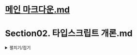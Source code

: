 # [메인 마크다운.md](README.md)

# Section02. 타입스크립트 개론.md

<details>
<summary>펼치기/접기</summary>

## 타입스크립트란?
<details>
<summary>펼치기/접기</summary>

<br>

타입스크립트란 기존의 Javascript를 더 안전하게 사용할 수 있도록 타입에 관련된 여러가지 기능을 추가한 언어이다.  
쉽게 말해 Javascript의 확장판 이라고 볼 수 있다.

| Javascript |     Typescript    |
| ---------- | ----------------- |
| let a = 1; | let a:number = 1; |
| let b = 2; | let b:number = 2; |

자바스크립트 코드에서는 변수 선언시 변수의 타입을 지정하지 않는다.  
자바스크립트에서는 변수의 타입을 프로그래머가 직접 정의할 수 있는 방법이 없기 때문이다.

반면 타입스크립트 코드에서는 변수 a와 b 모두 number라는 숫자 타입을 갖도록 정의되어있다.  
이렇게 되면 a와 b 변수에는 숫자값 이외에는 넣을 수 없게 된다.  
number라는 숫자타입으로 고정해두었기 때문이다.  

기존 자바스크립트 코드에서 타입을 정의하는 타입스크립트만의 문법만 추가하면 타입스크립트 코드가 된다.  

이렇게 변수의 타입을 직접 지정하는 등 타입을 더 안전하게 사용할 수 있는 여러가지 기능들이 추가된 자바스크립트의 확장판이라고 볼 수 있다.  
보통 확장판이라고 하면 기존 기능들과 개념은 유지한 채 새로운 것 들이 추가된것들을 말한다.  

자바스크립트의 확장판인 타입스크립트에서는 우리가 알고있는 자바스크립트의 기본 문법들은 당연히 모두 쓸 수 있다.  
자바스크립트에 익숙해 있더라도 타입스크립트를 공부할 때 타입을 다루는 추가적인 기능들에 대해서만 따로 공부하면 된다.

### **자바스크립트의 확장판 타입스크립트가 만들어지게 된 이유는?**

자바스크립트의 인기가 매우 많았기 때문이다.  
사실 자바스크립트라는 언어는 웹 브라우저 안에서만 동작하도록 만들어졌고, 아주 간단한 사용자 상호작용을 처리하기 위해 만들어졌다.  
웹 사이트에서 버튼을 누르면 경고창을 띄워주는 정도의 상호작용을 하기 위해서 개발된 언어라는 것이다.  
따라서 자바스크립트는 굳이 엄격한 문법을 갖출 필요가 없었으며 대신 아주 유연하게 설계 되었다.  
버그로부터의 안정성이나 견고함은 일부 포기하는 대신 프로그래머가 아주 쉽고 빠르고 간결하게 코드를 작성하는데 중점을 두고 만들어졌다.  
간결한 프로그램을 만들고, 웹 브라우저에서만 동작할것이기 때문이다.

#### NodeJS의 등장

그러던 어느날 Node.js가 등장하게 되었다.  
Node.js는 자바스크립트의 런타임, 즉 실행환경이다.  

쉽게 말해 Node.js는 자바스크립트 코드를 어디서든 실행할 수 있도록 만들어주는 자바스크립트 구동기이다.  

웹브라우저에서만 실행될 수 있었던 자바스크립트를 Node.js 탄생 이후 어디서든 실행할 수 있게 되었다.   
이말은 곧 어떤 프로그램이든 자바스크립트를 이용해서 만들 수 있다는 이야기가 된다.  
그러자 기존의 자바스크립트를 만족스럽게 사용하던 프로그래머들이 자바스크립트를 이용해서 굉장히 다양한 프로그램들을 만들기 시작했다.  
웹서버를 개발하는것부터 시작해서, 페이스북이나 인스타그램 같은 모바일 어플리케이션이나 카카오톡 같은 데스크탑 어플리케이션을 만드는데에도 활용되었다.  
자바스크립트의 한계가 사라지면서 그야말로 전성기가 도래했다고 할 수 있다.  

이렇게 복잡한 대규모 어플리케이션을 자바스크립트로 개발하다 보니 자바스크립트가 엄격하지 않다는 한가지 문제가 있었다.  
이전의 자바스크립트는 간단한 프로그래밍을 개발하기 위해 만들어졌기에 유연했으나, 인기가 많아진 현재에는 간단하지 않은 복잡한 프로그램을 만드는데 활용되면서 오히려 유연함이 버그 발생 가능성을 높여서 프로그램의 전체적인 안정성을 떨어뜨려 버리는 단점이 되어버렸다.  

이런 자바스크립트의 문제점을 극복하기 위해서 자바스크립트의 기존 문법과 매력들은 그대로 유지한 채 안정성만 추가로 확보한 새로운 언어가 필요했다.  
이러한 배경에서 자바스크립트를 더 안전하게 사용할 수 있도록 타입과 관련된 여러가지 안정적인 기능들을 추가한 타입스크립트가 등장하게 되었다.  

### 결론

타입스크립트는 더 복잡한 상황에서 더 대규모의 프로그램을 자바스크립트로 만들기 위해 더 안정적으로 자바스크립트를 사용하기 위해 타입이라는 안전장치를 추가한 확장판 자바스크립트라고 이해할 수 있다.
</details>


## 자바스크립트의 한계점과 타입스크립트
<details>
<summary>펼치기/접기</summary>

<br>

- 자바스크립트에는 정확히 어떤 한계점이 있는가?
- 타입스크립트는 이 한계점을 어떻게 극복하는가?
- 타입스크립트가 다른 언어 대비 갖는 차별점은 무엇인가?

복잡한 대규모의 프로그램을 만들 때 자바스크립트로 하기에는 한계점이 있었기 때문에 타입스크립트가 있었고 등장했다.

모든 프로그래밍 언어는 타입 시스템을 가지고 있다.

### 타입 시스템이란?

프로그래밍 언어에서 사용할 수 있는 아주 여러가지 값들을 어떤 기준으로 묶어 타입으로 정할 지 결정하고 코드의 타입을 언제, 어떻게 검사할지 등 프로그래밍 언어를 사용할 때 타입과 관련해서 지켜야 하는 규칙들을 모아둔 체계이다.

- 값들을 어떤 기준으로 묶어 타입을 규정할 것인가?
- 코드의 타입을 언제 검사할 것인가?
- 어떻게 타입을 검사할 것인가?

쉽게 말해 타입 시스템은 언어의 타입 관련된 문법 체계라고도 볼 수 있다.

타입 시스템은 크게 두가지로 나눌 수 있다.

코드 실행 전 모든 변수의 타입을 고정적으로 결정하는 정적 시스템과, 
코드 실행 후 그때 그때 마다 유동적으로 변수의 타입을 결정하는 동적 타입 시스템

| 정적 타입 시스템 | 동적 타입 시스템 |
| --------------- | --------------- |
| **코드 실행 이전** 모든 변수의 타입을 고정적으로 결정 | **코드 실행 이후** 그때 그때 마다 유동적으로 변수의 타입을 결정 |

정적 타입시스템은 엄격하고 고정적인 시스템이라고 볼 수 있고, 동적 타입 시스템은 반대로 자유롭고 유연한 시스템이라고 볼 수 있다.

보통 C언어나 자바 같은 엄격한 문법을 가진 언어들은 정적 타입 시스템을 사용하고, 파이썬이나 자바스크립트 같은 유연한 문법을 가진 언어들은 동적 타입 시스템을 사용한다.

자바스크립트가 사용하는 동적 타입 시스템은 변수의 타입들을 코드가 실행되는 도중에 결정하기 때문에 코드에 미리 변수의 타입을 일일이 지정하지 않아도 되는 유연함을 장점으로 갖는다.

변수의 타입이 어떤 하나의 타입으로 고정되지 않고 변수애 담긴 값에 따라서 계속해서 동적으로 달라진다.

### 자바스크립트의 한계점

```javascript
let a = "hello" // 문자열
a = 20241231; // 숫자
```

위 코드를 보면, 변수 a는 첫 번째 라인에서 문자열 hello라는 값을 담기 때문에 문자열 타입인 String 타입이 되며, 두번째 라인에서는 숫자 값을 담기 때문에 숫자 타입인 Number 타입이 된다.

이런 특징은 하나의 변수에 다양한 타입의 값을 넣을 수 있기 때문에 변수 하나로 돌려가며 여기저기에 다 활용할 수 있다는 유연함을 장점으로 갖는다.

```javascript
let a = "hello" // 문자열
a = 20241231; // 숫자
a.toUppercase(); // 대문자 치환
```

가장 마지막 라인에서는 변수 a의 toUpperCase() 라는 문자열을 대문자로 바꿔주는 문자열 전용 메소드를 사용하고 있다.

이 코드를 실행하게 되면 당연히 오류가 발생하며 프로그램이 비정상적으로 종료된다.

toUpperCase는 문자열에만 사용할 수 있는 메서드인데, 변수 a는 숫자가 저장되어 있어 말도 안되는 동작을 하도록 코드가 작성되어 있기에 당연히 오류가 발생한다.

여기서 중요하게 살펴봐야 될 부분은 이 코드에서 오류가 발생하긴 하지만 실행이 되기는 된다는 것이다.

하지만 애초에 오류가 발생할 코드였다면 실행 전에 검사를 거쳐서 실행하지 못하도록 막는것이 좋다.

위 코드는 매우 간단해서 실행하자마자 어떤 오류가 있는지 바로 확인할 수 있지만, 복잡한 프로그램을 만들 때에는 코드도 매우 복잡해지고 양도 많아지게 되면서 오류들이 실행과 동시에 발생하지 않고 시간이 지난 뒤에 발생할 수 있다.  
이에 개발자들은 원래 잘 돌아갔는데 갑자기 왜 오류가 발생했을까? 당황하게 되며, 예상치 못한 오류의 발생으로 인해서 프로그램이 강제 종료되고 서비스가 마비될 수도 있다. 

예를들어 넷플릭스 서버라도 만든다고 가정하면 처음 실행했을 때 잘 돌아가다가, 더글로리나 오징어게임 같은 대작 컨텐츠를 보고 있는데 갑자기 어느샌가 오류가 발생해서 서비스 전체가 갑자기 셧다운 되고 먹통이 된다면 이용자들이 아주 큰 불편함을 겪게 된다.

위와같이 프로그램이 실행 중에 즉, 런타임에 오류가 발생하게 되면 아주 치명적인 문제가 된다.

반면 C언어나 자바같은 언어는 정적 타입 시스템을 가지고 있다.  
정적 타입 시스템은 코드를 실행하기 전에 모든 변수의 타입을 결정하는 시스템이다.  
그래서 자바스크립트와 반대로 변수를 선언함과 동시에 타입도 함께 명시해 주어야 한다.  

```java
String a = "hello";
int b = 123;
int c = a * b; // Error
```

위 코드를 이클립스나 인텔리제이 같은 IDE에서 작성한다면 코드 실행 전 바로 Error를 발생시킨다.  

자바와 같은 정적 타입 시스템을 사용하는 언어는 타입 관련된 오류가 있으면 에디터 상에서 오류를 바로 알려주고 코드를 실행하기 전 타입을 잘못 쓰진 않았는지 검사까지 모두 마치고 실행되기 때문에 오류가 있다면 애초에 실행되지 않는다.  

프로그래머가 의도치 않은 실수를 하더라도 미리 확인해 볼 수 있는 기회가 한번은 주어진다는 것이다.

그러나 정적 타입 시스템이 모든게 다 좋은것은 아니다.
정적 타입 시스템 언어에서는 모든 변수에 일일이 타입을 다 정의해야 되기 때문에 일단은 매우 귀찮고 직접 작성해야 하는 코드의 양이 상당히 늘어난다.

### 타입추론

타입스크립트는 좀 독특한 타입 시스템을 사용한다.  
자바스크립트의 동적 타입시스템과, 자바의 정적 타입 시스템을 혼합한것과 같은 독특한 타입 시스템을 사용한다.  
마치 정적인 타입 시스템처럼 변수의 타입을 코드 실행 전에 결정하고 타입 오류가 없는지 프로그램 실행 전에 코드를 검사한다.  
정적 타입 시스템처럼 안전하면서도 마치 동적인 타입시스템 처럼 모든 변수에 일일이 직접을 명시하지 않아도 된다.  

```javascript
let a = 1;
a.toUpperCase(); // Error 발생
```

위 코드는 타입스크립트 코드이다.
변수의 타입을 정의하지 않았음에도 불구하고 그럼에도 변수 a를 숫자 타입으로 자동으로 인지해서 코드에 오류가 있음을 알려준다.

타입스크립트는 이렇게 변수의 타입을 직접 정의하지 않아도 변수에 담기는 초기값을 기준으로 자동으로 알아서 타입을 추론한다.

변수 a의 숫자값 1로 초기화되고 있기 때문에 타입스크립트가 자동으로 a라는 변수를 Number타입으로 추론한다 (마치 인공지능처럼)

이처럼 정적 타입 시스템이 갖는 안정성을 채택하면서도 일일이 모든 변수의 타입을 선언해야 했던 그런 불편함을 동시에 해결한다.

결론적으로 타입스크립트의 독특한 타입시스템은 동적인 타입 시스템의 안전하지 않은 문제를 해결하면서도 정적인 타입 시스템의 귀찮음도 동시에 해결해주는 아주 멋진 타입 시스템이다.
이러한 타입 시스템을 점진적으로 타입을 결정한다고 해서 점진적 타입 시스템(Gradual Type System)이라고 한다.

쉽게말해 점진적으로 타입이 정의된 변수들에 대해서는 타입을 미리 결정하고 타입이 정의되어 있지 않은 변수들에 대해서는 타입스크립트가 알아서 자동으로 타입을 추론하는 스마트한 타입시스템이다.

| 정적 타입 시스템 | 점진적 타입 시스템 | 동적 타입 시스템 |
| --- | --- | --- |
| 자바 | 타입스크립트 | 자바스크립트 |
| 코드를 실행하기 전 정적으로 변수의 타입을 결정 | 1. 실행 전 검사를 통한 타입 안정성 확보  | 코드를 실행하면서 유동적으로 변수의 타입을 결정 |
| - 모든 변수에 일일이 타입 지정  - 타이핑 양 증가 | 2. 자동으로 변수의 타입을 추론 | - 코드의 타입 오류를 미리 검사할 수 없음. |
| - 유연하지 못함 |  |   - 예기치 못한 오류가 발생할 수 있음. |

모든 프로그래밍 언어에는 타입 시스템이 있고 타입 시스템은 변수의 타입을 언제 결정하느냐에 따라서 실행중에 결정하면 동적 타입 시스템이라고 하고, 실행 전에 결정하면 정적 타입 시스템으로 나뉜다.  
자바스크립트 같은 동적 타입 시스템을 채택하는 언어에서는 코드에 타입 관련 오류를 미리 검사할 수 없기 때문에 실행 도중에 예상치 못한 단점이 있다.  
반면 자바같은 정적 타입 시스템을 채택하는 언어에서는 이런 단점을 해결할 수 있지만 반대로 모든 변수에 일일이 다 타입을 지정해줘야 하는 불편함이 존재한다.  

타입스크립트는 점진적 타입 시스템을 채택해서 정적 타입 시스템처럼 프로그램 실행 전 타입을 올바르게 썼는지 타입 검사를 해서 안정성을 확보하면서도 마치 동적 타입 시스템처럼 변수에 일일이 모두 다 타입을 지정해주지 않아도 되는 유연함 까지 확보한 독특한 타입 시스템을 갖춘 언어이다.

</details>
</details>